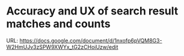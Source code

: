 # Accuracy and UX of search result matches and counts 

URL: https://docs.google.com/document/d/1nxofp6pVQM8G3-W2HmUJv3zSPW9XWYx_tG2zCHoiUzw/edit
